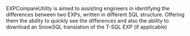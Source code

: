 EXPCompareUtility is aimed to assisting engineers in identifying the differences between two EXPs, written in different SQL structure. 
Offering them the ability to quickly see the differences and also the ability to download an SnowSQL translation of the T-SQL EXP (if applicable)
